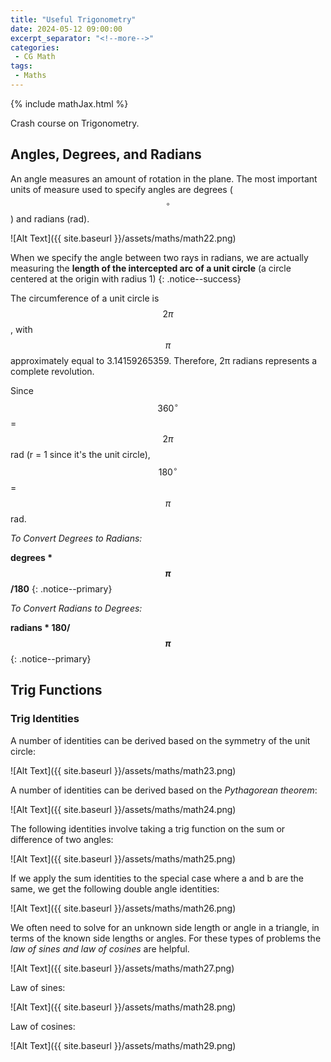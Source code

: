 ```yaml
---
title: "Useful Trigonometry"
date: 2024-05-12 09:00:00
excerpt_separator: "<!--more-->"
categories:
 - CG Math
tags:
 - Maths
---
```

{% include mathJax.html %}

Crash course on Trigonometry.

<!--more-->

## Angles, Degrees, and Radians

An angle measures an amount of rotation in the plane. The most important units of measure used to specify angles are degrees ($$^{\circ}$$) and radians (rad).

![Alt Text]({{ site.baseurl }}/assets/maths/math22.png)

When we specify the angle between two rays in radians, we are actually measuring the **length of the intercepted arc of a unit circle** (a circle centered at the origin with radius 1)
{: .notice--success}

The circumference of a unit circle is  $$2\pi$$, with  $$\pi$$ approximately equal to 3.14159265359. Therefore, 2π radians represents a complete revolution.

Since $$360^{\circ}$$ = $$2\pi$$ rad (r = 1 since it's the unit circle), $$180^{\circ}$$ =  $$\pi$$ rad.

*To Convert Degrees to Radians:*

**degrees *  $$\pi$$/180**
{: .notice--primary}

*To Convert Radians to Degrees:*

**radians *  180/$$\pi$$**
{: .notice--primary}

## Trig Functions

### Trig Identities

A number of identities can be derived based on the symmetry of the unit circle:

![Alt Text]({{ site.baseurl }}/assets/maths/math23.png)

A number of identities can be derived based on the *Pythagorean theorem*:

![Alt Text]({{ site.baseurl }}/assets/maths/math24.png)

The following identities involve taking a trig function on the sum or difference of two angles:

![Alt Text]({{ site.baseurl }}/assets/maths/math25.png)

If we apply the sum identities to the special case where a and b are the same, we get the following double angle identities:

![Alt Text]({{ site.baseurl }}/assets/maths/math26.png)

We often need to solve for an unknown side length or angle in a triangle, in terms of the known side lengths or angles. For these types of problems the *law of sines and law of cosines* are helpful.

![Alt Text]({{ site.baseurl }}/assets/maths/math27.png)

Law of sines:

![Alt Text]({{ site.baseurl }}/assets/maths/math28.png)

Law of cosines:

![Alt Text]({{ site.baseurl }}/assets/maths/math29.png)
